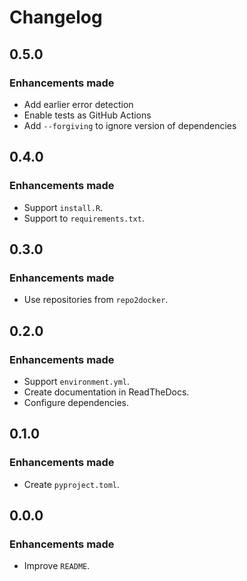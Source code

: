 # Changelog

## 0.5.0

### Enhancements made

- Add earlier error detection
- Enable tests as GitHub Actions
- Add `--forgiving` to ignore version of dependencies

## 0.4.0

### Enhancements made

- Support `install.R`.
- Support to `requirements.txt`.

## 0.3.0

### Enhancements made

- Use repositories from `repo2docker`.

## 0.2.0

### Enhancements made

- Support `environment.yml`.
- Create documentation in ReadTheDocs.
- Configure dependencies.

## 0.1.0

### Enhancements made

- Create `pyproject.toml`.

## 0.0.0

### Enhancements made

- Improve `README`.

